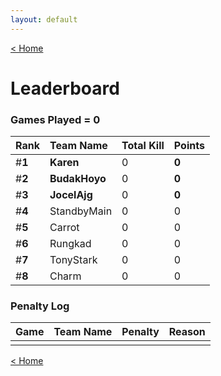 ```yaml
---
layout: default
---
```


[< Home](https://kanziebub.github.io/SurvivalProtocol/)


# **Leaderboard**

### Games Played = 0

|  Rank  | Team Name             | Total Kill | **Points** |
|:-------|:----------------------|:-----------|:-----------|
| #**1** | **Karen** | 0 | **0** | 
| #**2** | **BudakHoyo** | 0 | **0** | 
| #**3** | **JocelAjg** | 0 | **0** | 
| #**4** | StandbyMain | 0 | 0 | 
| #**5** | Carrot | 0 | 0 | 
| #**6** | Rungkad | 0 | 0 | 
| #**7** | TonyStark | 0 | 0 | 
| #**8** | Charm | 0 | 0 | 

### Penalty Log

|  Game  | Team Name | Penalty | Reason                |
|:-------|:----------|:--------|:----------------------|
|        |           |         |                       | 
 
 

[< Home](https://kanziebub.github.io/SurvivalProtocol/)
    